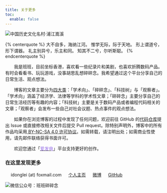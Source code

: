 ```yaml
---
title: 关于更多
toc:
  enable: false
---
```


![中国历史文化名村·浦江嵩溪](https://website-1256060851.cos.ap-hongkong.myqcloud.com/pages/more/songxi.jpg!600x)

{% centerquote %}
大不自多，海纳江河。
惟学无际，际于天地。
形上谓道兮，形下谓器。
礼主别异兮，乐主和同。
知其不二兮，尔听斯聪。
{% endcenterquote %}

　　我是班班，目前坐标香港，喜欢看一些纪录片和美剧，也喜欢折腾数码产品。有时会看看书、玩玩游戏，没事胡思乱想碎碎念。我希望通过这个平台分享自己的日常生活、观点想法。

　　博客的文章主要分为[四大类](/overview/)：「学术向」、「碎碎念」、「科技树」与「观察者」。「学术向」涵盖了经济学、法律等学科的学术性文章；「碎碎念」主要分享自己的日常生活经历等有趣的内容；「科技树」主要是关于数码产品或者编程代码相关的文章；「观察者」会发布一些自己对社会议题、热点事件的观点想法。

　　如果你在浏览博客的过程中发现了任何问题，欢迎前往 GitHub 的[代码仓库](https://github.com/lei2rock/blog)提出 Issue 或直接修改相关文件后提交 Pull request。除特别声明外，博客中的所有作品均采用[<i class="fab fa-creative-commons"></i> BY-NC-SA 4.0 许可协议](https://creativecommons.org/licenses/by-nc-sa/4.0/deed.zh)。如需转载，请注明出处；如需商业性使用，请先邮件联络获得书面许可。

　　欢迎您通过「[<font color=946ce6>爱发电</font>](https://afdian.net/@lei2rock)」平台支持更好的创作。

### 在这里发现更多

　<i class="fas fa-fw fa-envelope"></i> idonglei (at) foxmail.com
　<i class="fas fa-fw fa-globe"></i> [个人主页](https://dlzhang.com)
　<i class="fab fa-fw fa-weibo"></i> [微博](https://weibo.com/7216640993)
　<i class="fab fa-fw fa-github"></i> [GitHub](https://github.com/lei2rock)

![微信公众号：班班碎碎念](https://website-1256060851.cos.ap-hongkong.myqcloud.com/qrcode/wechat-channel.jpg!150x)